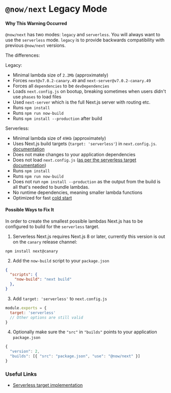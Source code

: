 # `@now/next` Legacy Mode

#### Why This Warning Occurred

`@now/next` has two modes: `legacy` and `serverless`. You will always want to use the `serverless` mode. `legacy` is to provide backwards compatibility with previous `@now/next` versions.

The differences:

Legacy:

- Minimal lambda size of `2.2Mb` (approximately)
- Forces `next@v7.0.2-canary.49` and `next-server@v7.0.2-canary.49`
- Forces all `dependencies` to be `devDependencies`
- Loads `next.config.js` on bootup, breaking sometimes when users didn't use `phases` to load files
- Used `next-server` which is the full Next.js server with routing etc.
- Runs `npm install`
- Runs `npm run now-build`
- Runs `npm install --production` after build

Serverless:

- Minimal lambda size of `49Kb` (approximately)
- Uses Next.js build targets (`target: 'serverless'`) in `next.config.js`. [documentation](https://github.com/zeit/next.js#summary)
- Does not make changes to your application dependencies
- Does not load `next.config.js` ([as per the serverless target documentation](https://github.com/zeit/next.js#summary))
- Runs `npm install`
- Runs `npm run now-build`
- Does not run `npm install --production` as the output from the build is all that's needed to bundle lambdas.
- No runtime dependencies, meaning smaller lambda functions
- Optimized for fast [cold start](https://zeit.co/blog/serverless-ssr#cold-start)


#### Possible Ways to Fix It

In order to create the smallest possible lambdas Next.js has to be configured to build for the `serverless` target.

1. Serverless Next.js requires Next.js 8 or later, currently this version is out on the `canary` release channel: 

```
npm install next@canary
```

2. Add the `now-build` script to your `package.json`

```json
{
  "scripts": {
    "now-build": "next build"
  },
}
```

3. Add `target: 'serverless'` to `next.config.js`

```js
module.exports = {
  target: 'serverless'
  // Other options are still valid
}
```

4. Optionally make sure the `"src"` in `"builds"` points to your application `package.json`

```js
{
  "version": 2,
  "builds": [{ "src": "package.json", "use": "@now/next" }]
}
```

### Useful Links

- [Serverless target implementation](https://github.com/zeit/now-builders/pull/150) 
